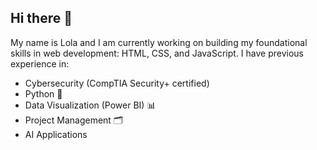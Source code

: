 ## Hi there 👋

My name is Lola and I am currently working on building my foundational skills in web development: HTML, CSS, and JavaScript. I have previous experience in: 
<ul>
<li>
  Cybersecurity (CompTIA Security+ certified)
</li>
<li>
  Python 🐍
</li>
<li>
Data Visualization (Power BI) 📊
</li>
<li>
  Project Management 🗂️
</li>
<li>
  AI Applications
</li>
</ul>




<!--
**GoldenSphinx/GoldenSphinx** is a ✨ _special_ ✨ repository because its `README.md` (this file) appears on your GitHub profile.

Here are some ideas to get you started:

- 🔭 I’m currently working on ...
- 🌱 I’m currently learning ...
- 👯 I’m looking to collaborate on ...
- 🤔 I’m looking for help with ...
- 💬 Ask me about ...
- 📫 How to reach me: ...
- 😄 Pronouns: ...
- ⚡ Fun fact: ...
-->
